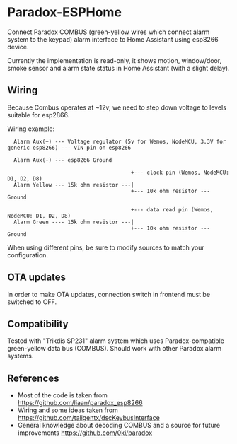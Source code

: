# Paradox-ESPHome

Connect Paradox COMBUS (green-yellow wires which connect alarm system to the keypad) alarm interface to Home Assistant using esp8266 device.

Currently the implementation is read-only, it shows motion, window/door, smoke sensor and alarm state status in Home Assistant (with a slight delay).

## Wiring
Because Combus operates at ~12v, we need to step down voltage to levels suitable for esp2866.

Wiring example:

      Alarm Aux(+) --- Voltage regulator (5v for Wemos, NodeMCU, 3.3V for generic esp8266) --- VIN pin on esp8266
    
      Alarm Aux(-) --- esp8266 Ground
    
                                           +--- clock pin (Wemos, NodeMCU: D1, D2, D8)
      Alarm Yellow --- 15k ohm resistor ---|
                                           +--- 10k ohm resistor --- Ground

                                           +--- data read pin (Wemos, NodeMCU: D1, D2, D8)
      Alarm Green ---- 15k ohm resistor ---|
                                           +--- 10k ohm resistor --- Ground
 
When using different pins, be sure to modify sources to match your configuration.

## OTA updates
In order to make OTA updates, connection switch in frontend must be switched to OFF.

## Compatibility
Tested with "Trikdis SP231" alarm system which uses Paradox-compatible green-yellow data bus (COMBUS).
Should work with other Paradox alarm systems.

## References
* Most of the code is taken from https://github.com/liaan/paradox_esp8266
* Wiring and some ideas taken from https://github.com/taligentx/dscKeybusInterface
* General knowledge about decoding COMBUS and a source for future improvements https://github.com/0ki/paradox
